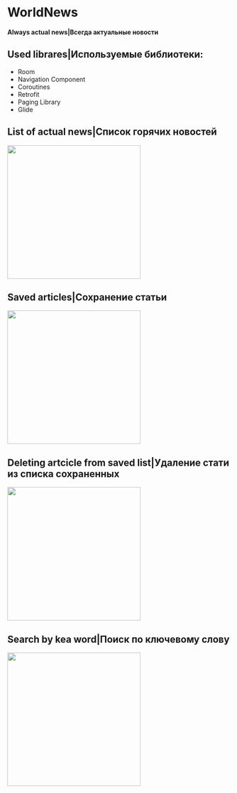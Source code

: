 # WorldNews
**Always actual news|Всегда актуальные новости**

## Used librares|Используемые библиотеки:
  - Room
  - Navigation Component
  - Coroutines
  - Retrofit
  - Paging Library
  - Glide

## List of actual news|Список горячих новостей
<img src="https://sun9-43.userapi.com/ketu3rQGUJwCXxjwxXR-wccUYvWCyELCm5WiQg/z3cKocHo-rk.jpg" width=300>

## Saved articles|Сохранение статьи
<img src="https://sun9-28.userapi.com/eFyBgVUjBQsU5xX0TlvxnbKwq9w512VH2iVHJQ/gfTW7LqiBDY.jpg" width=300>

## Deleting artcicle from saved list|Удаление стати из списка сохраненных
<img src="https://sun9-75.userapi.com/tNPZTnyO1rfomRITZE1Q8Nb9-TvEL5BMjOMMAA/Aw-LuM7Qirg.jpg" width=300>

## Search by kea word|Поиск по ключевому слову
<img src="https://sun9-2.userapi.com/FKtG_AcNHI9deA1mSNVUjXoY6YI1zwNT3ZI2kQ/V1n4JuRBOU8.jpg" width=300>

